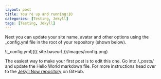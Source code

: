 ```yaml
---
layout: post
title: You're up and running!10
categories: [Testing, Jekyll]
tags: [Testing, Jekyll]
---
```


Next you can update your site name, avatar and other options using the _config.yml file in the root of your repository (shown below).

<!--excerpt-->

![_config.yml]({{ site.baseurl }}/images/config.png)

The easiest way to make your first post is to edit this one. Go into /_posts/ and update the Hello World markdown file. For more instructions head over to the [Jekyll Now repository](https://github.com/barryclark/jekyll-now) on GitHub.